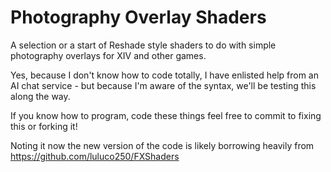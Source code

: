 # Photography Overlay Shaders
A selection or a start of Reshade style shaders to do with simple photography overlays for XIV and other games.

Yes, because I don't know how to code totally, I have enlisted help from an AI chat service - but because I'm aware of the syntax, we'll be testing this along the way.

If you know how to program, code these things feel free to commit to fixing this or forking it! 

Noting it now the new version of the code is likely borrowing heavily from https://github.com/luluco250/FXShaders
